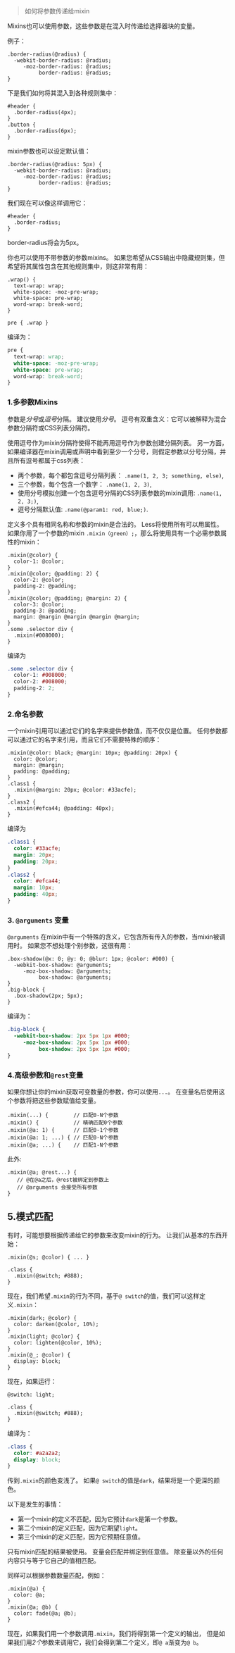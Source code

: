 > 如何将参数传递给mixin

Mixins也可以使用参数，这些参数是在混入时传递给选择器块的变量。

例子：

```less
.border-radius(@radius) {
  -webkit-border-radius: @radius;
     -moz-border-radius: @radius;
          border-radius: @radius;
}
```

下是我们如何将其混入到各种规则集中：

```less
#header {
  .border-radius(4px);
}
.button {
  .border-radius(6px);
}
```

mixin参数也可以设定默认值：

```less
.border-radius(@radius: 5px) {
  -webkit-border-radius: @radius;
     -moz-border-radius: @radius;
          border-radius: @radius;
}
```

我们现在可以像这样调用它：

```less
#header {
  .border-radius;
}
```

border-radius将会为5px。

你也可以使用不带参数的参数mixins。 如果您希望从CSS输出中隐藏规则集，但希望将其属性包含在其他规则集中，则这非常有用：

```less
.wrap() {
  text-wrap: wrap;
  white-space: -moz-pre-wrap;
  white-space: pre-wrap;
  word-wrap: break-word;
}

pre { .wrap }
```

编译为：

```css
pre {
  text-wrap: wrap;
  white-space: -moz-pre-wrap;
  white-space: pre-wrap;
  word-wrap: break-word;
}
```

### 1.多参数Mixins
参数是*分号*或*逗号*分隔。 建议使用*分号*。 逗号有双重含义：它可以被解释为混合参数分隔符或CSS列表分隔符。

使用逗号作为mixin分隔符使得不能再用逗号作为参数创建分隔列表。 另一方面，如果编译器在mixin调用或声明中看到至少一个分号，则假定参数以分号分隔，并且所有逗号都属于css列表：

* 两个参数，每个都包含逗号分隔列表： `.name(1, 2, 3; something, else)`,
* 三个参数，每个包含一个数字： `.name(1, 2, 3)`,
* 使用分号模拟创建一个包含逗号分隔的CSS列表参数的mixin调用: `.name(1, 2, 3;)`,
* 逗号分隔默认值: `.name(@param1: red, blue;)`.

定义多个具有相同名称和参数的mixin是合法的。 Less将使用所有可以用属性。 如果你用了一个参数的mixin `.mixin（green）;`，那么将使用具有一个必需参数属性的mixin：

```less
.mixin(@color) {
  color-1: @color;
}
.mixin(@color; @padding: 2) {
  color-2: @color;
  padding-2: @padding;
}
.mixin(@color; @padding; @margin: 2) {
  color-3: @color;
  padding-3: @padding;
  margin: @margin @margin @margin @margin;
}
.some .selector div {
  .mixin(#008000);
}
```
编译为

```css
.some .selector div {
  color-1: #008000;
  color-2: #008000;
  padding-2: 2;
}
```

### 2.命名参数

一个mixin引用可以通过它们的名字来提供参数值，而不仅仅是位置。 任何参数都可以通过它的名字来引用，而且它们不需要特殊的顺序：

```less
.mixin(@color: black; @margin: 10px; @padding: 20px) {
  color: @color;
  margin: @margin;
  padding: @padding;
}
.class1 {
  .mixin(@margin: 20px; @color: #33acfe);
}
.class2 {
  .mixin(#efca44; @padding: 40px);
}
```
编译为

```css
.class1 {
  color: #33acfe;
  margin: 20px;
  padding: 20px;
}
.class2 {
  color: #efca44;
  margin: 10px;
  padding: 40px;
}
```

### 3. `@arguments` 变量

`@arguments` 在mixin中有一个特殊的含义，它包含所有传入的参数，当mixin被调用时。 如果您不想处理个别参数，这很有用：

```less
.box-shadow(@x: 0; @y: 0; @blur: 1px; @color: #000) {
  -webkit-box-shadow: @arguments;
     -moz-box-shadow: @arguments;
          box-shadow: @arguments;
}
.big-block {
  .box-shadow(2px; 5px);
}
```

编译为：

```css
.big-block {
  -webkit-box-shadow: 2px 5px 1px #000;
     -moz-box-shadow: 2px 5px 1px #000;
          box-shadow: 2px 5px 1px #000;
}
```

### 4.高级参数和`@rest`变量

如果你想让你的mixin获取可变数量的参数，你可以使用`...`。 在变量名后使用这个参数将把这些参数赋值给变量。

```less
.mixin(...) {        // 匹配0-N个参数
.mixin() {           // 精确匹配0个参数
.mixin(@a: 1) {      // 匹配0-1个参数
.mixin(@a: 1; ...) { // 匹配0-N个参数
.mixin(@a; ...) {    // 匹配1-N个参数
```

此外:

```less
.mixin(@a; @rest...) {
   // @在@a之后，@rest被绑定到参数上
   // @arguments 会接受所有参数
}
```

## 5.模式匹配

有时，可能想要根据传递给它的参数来改变mixin的行为。 让我们从基本的东西开始：

```less
.mixin(@s; @color) { ... }

.class {
  .mixin(@switch; #888);
}
```

现在，我们希望`.mixin`的行为不同，基于`@ switch`的值，我们可以这样定义`.mixin`：

```less
.mixin(dark; @color) {
  color: darken(@color, 10%);
}
.mixin(light; @color) {
  color: lighten(@color, 10%);
}
.mixin(@_; @color) {
  display: block;
}
```

现在，如果运行：

```less
@switch: light;

.class {
  .mixin(@switch; #888);
}
```

编译为：

```css
.class {
  color: #a2a2a2;
  display: block;
}
```

传到`.mixin`的颜色变浅了。 如果`@ switch`的值是`dark`，结果将是一个更深的颜色。

以下是发生的事情：

* 第一个mixin的定义不匹配，因为它预计`dark`是第一个参数。
* 第二个mixin的定义匹配，因为它期望`light`。
* 第三个mixin的定义匹配，因为它预期任意值。

只有mixin匹配的结果被使用。 变量会匹配并绑定到任意值。<!-- 此句翻译有歧义 -->
除变量以外的任何内容只与等于它自己的值相匹配。

同样可以根据参数数量匹配，例如：

```less
.mixin(@a) {
  color: @a;
}
.mixin(@a; @b) {
  color: fade(@a; @b);
}
```

现在，如果我们用一个参数调用`.mixin`，我们将得到第一个定义的输出，
但是如果我们用*2个*参数来调用它，我们会得到第二个定义，即`@ a`渐变为`@ b`。
